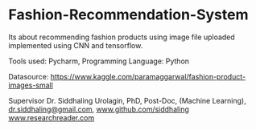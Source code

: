 # Fashion-Recommendation-System
Its about recommending fashion products using image file uploaded implemented using CNN and tensorflow.

Tools used: Pycharm, 
Programming Language: Python

Datasource: https://www.kaggle.com/paramaggarwal/fashion-product-images-small

Supervisor
Dr. Siddhaling Urolagin,
PhD, Post-Doc, (Machine Learning),
dr.siddhaling@gmail.com,
www.github.com/siddhaling
www.researchreader.com



